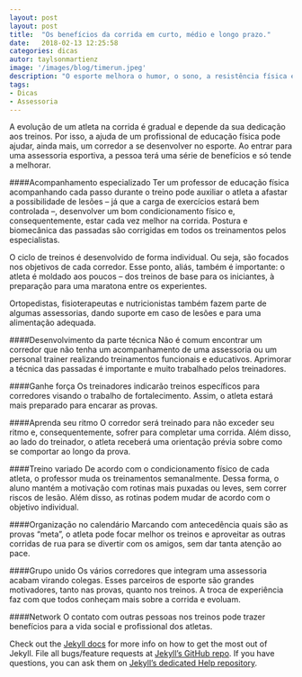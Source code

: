 ```yaml
---
layout: post
layout: post
title:  "Os benefícios da corrida em curto, médio e longo prazo."
date:   2018-02-13 12:25:58
categories: dicas
autor: taylsonmartienz
image: '/images/blog/timerun.jpeg'
description: "O esporte melhora o humor, o sono, a resistência física e a saúde. Veja quanto tempo você precisa esperar para colher essas e outras vantagens."
tags:
- Dicas
- Assessoria
---
```


A evolução de um atleta na corrida é gradual e depende da sua dedicação aos treinos. Por isso, a ajuda de um profissional de educação física pode ajudar, ainda mais, um corredor a se desenvolver no esporte. Ao entrar para uma assessoria esportiva, a pessoa terá uma série de benefícios e só tende a melhorar.

####Acompanhamento especializado
Ter um professor de educação física acompanhando cada passo durante o treino pode auxiliar o atleta a afastar a possibilidade de lesões – já que a carga de exercícios estará bem controlada –, desenvolver um bom condicionamento físico e, consequentemente, estar cada vez melhor na corrida. Postura e biomecânica das passadas são corrigidas em todos os treinamentos pelos especialistas.

O ciclo de treinos é desenvolvido de forma individual. Ou seja, são focados nos objetivos de cada corredor. Esse ponto, aliás, também é importante: o atleta é moldado aos poucos – dos treinos de base para os iniciantes, à preparação para uma maratona entre os experientes.

Ortopedistas, fisioterapeutas e nutricionistas também fazem parte de algumas assessorias, dando suporte em caso de lesões e para uma alimentação adequada.

####Desenvolvimento da parte técnica
Não é comum encontrar um corredor que não tenha um acompanhamento de uma assessoria ou um personal trainer realizando treinamentos funcionais e educativos. Aprimorar a técnica das passadas é importante e muito trabalhado pelos treinadores. 

####Ganhe força
Os treinadores indicarão treinos específicos para corredores visando o trabalho de fortalecimento. Assim, o atleta estará mais preparado para encarar as provas.

####Aprenda seu ritmo
O corredor será treinado para não exceder seu ritmo e, consequentemente, sofrer para completar uma corrida. Além disso, ao lado do treinador, o atleta receberá uma orientação prévia sobre como se comportar ao longo da prova.

####Treino variado
De acordo com o condicionamento físico de cada atleta, o professor muda os treinamentos semanalmente. Dessa forma, o aluno mantém a motivação com rotinas mais puxadas ou leves, sem correr riscos de lesão. Além disso, as rotinas podem mudar de acordo com o objetivo individual.

####Organização no calendário
Marcando com antecedência quais são as provas “meta”, o atleta pode focar melhor os treinos e aproveitar as outras corridas de rua para se divertir com os amigos, sem dar tanta atenção ao pace.

####Grupo unido
Os vários corredores que integram uma assessoria acabam virando colegas. Esses parceiros de esporte são grandes motivadores, tanto nas provas, quanto nos treinos. A troca de experiência faz com que todos conheçam mais sobre a corrida e evoluam.

####Network
O contato com outras pessoas nos treinos pode trazer benefícios para a vida social e profissional dos atletas.

Check out the [Jekyll docs][jekyll] for more info on how to get the most out of Jekyll. File all bugs/feature requests at [Jekyll’s GitHub repo][jekyll-gh]. If you have questions, you can ask them on [Jekyll’s dedicated Help repository][jekyll-help].

[jekyll]:      http://jekyllrb.com
[jekyll-gh]:   https://github.com/jekyll/jekyll
[jekyll-help]: https://github.com/jekyll/jekyll-help
